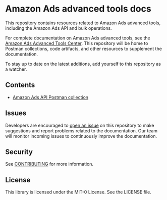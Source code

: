 # Amazon Ads advanced tools docs

This repository contains resources related to Amazon Ads advanced tools, including the Amazon Ads API and bulk operations. 

For complete documentation on Amazon Ads advanced tools, see the [Amazon Ads Advanced Tools Center](https://advertising.amazon.com/API/docs/en-us/). This repository will be home to Postman collections, code artifacts, and other resources to supplement the documentation. 

To stay up to date on the latest additions, add yourself to this repository as a watcher. 

## Contents

- [Amazon Ads API Postman collection](postman)

## Issues

Developers are encouraged to [open an issue](https://github.com/amzn/ads-advanced-tools-docs/issues/new/choose) on this repository to make suggestions and report problems related to the documentation. Our team will monitor incoming issues to continuously improve the documentation.

## Security

See [CONTRIBUTING](CONTRIBUTING.md#security-issue-notifications) for more information.

## License

This library is licensed under the MIT-0 License. See the LICENSE file.


